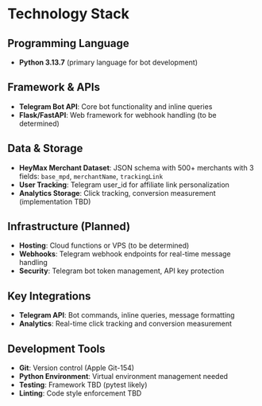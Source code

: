 # Technology Stack

## Programming Language
- **Python 3.13.7** (primary language for bot development)

## Framework & APIs
- **Telegram Bot API**: Core bot functionality and inline queries
- **Flask/FastAPI**: Web framework for webhook handling (to be determined)

## Data & Storage
- **HeyMax Merchant Dataset**: JSON schema with 500+ merchants with 3 fields: `base_mpd`, `merchantName`, `trackingLink`
- **User Tracking**: Telegram user_id for affiliate link personalization
- **Analytics Storage**: Click tracking, conversion measurement (implementation TBD)

## Infrastructure (Planned)
- **Hosting**: Cloud functions or VPS (to be determined)
- **Webhooks**: Telegram webhook endpoints for real-time message handling
- **Security**: Telegram bot token management, API key protection

## Key Integrations
- **Telegram API**: Bot commands, inline queries, message formatting
- **Analytics**: Real-time click tracking and conversion measurement

## Development Tools
- **Git**: Version control (Apple Git-154)
- **Python Environment**: Virtual environment management needed
- **Testing**: Framework TBD (pytest likely)
- **Linting**: Code style enforcement TBD